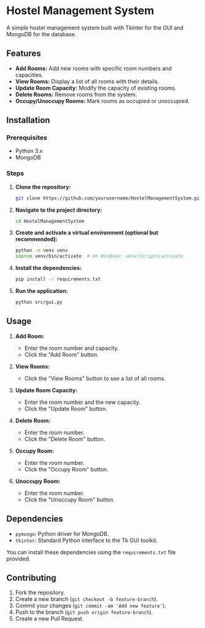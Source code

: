 # Hostel Management System

A simple hostel management system built with Tkinter for the GUI and MongoDB for the database.

## Features

- **Add Rooms:** Add new rooms with specific room numbers and capacities.
- **View Rooms:** Display a list of all rooms with their details.
- **Update Room Capacity:** Modify the capacity of existing rooms.
- **Delete Rooms:** Remove rooms from the system.
- **Occupy/Unoccupy Rooms:** Mark rooms as occupied or unoccupied.

## Installation

### Prerequisites

- Python 3.x
- MongoDB

### Steps

1. **Clone the repository:**
   ```bash
   git clone https://github.com/yourusername/HostelManagementSystem.git
   ```

2. **Navigate to the project directory:**
   ```bash
   cd HostelManagementSystem
   ```

3. **Create and activate a virtual environment (optional but recommended):**
   ```bash
   python -m venv venv
   source venv/bin/activate  # On Windows: venv\Scripts\activate
   ```

4. **Install the dependencies:**
   ```bash
   pip install -r requirements.txt
   ```

5. **Run the application:**
   ```bash
   python src/gui.py
   ```

## Usage

1. **Add Room:**
   - Enter the room number and capacity.
   - Click the "Add Room" button.

2. **View Rooms:**
   - Click the "View Rooms" button to see a list of all rooms.

3. **Update Room Capacity:**
   - Enter the room number and the new capacity.
   - Click the "Update Room" button.

4. **Delete Room:**
   - Enter the room number.
   - Click the "Delete Room" button.

5. **Occupy Room:**
   - Enter the room number.
   - Click the "Occupy Room" button.

6. **Unoccupy Room:**
   - Enter the room number.
   - Click the "Unoccupy Room" button.

## Dependencies

- `pymongo`: Python driver for MongoDB.
- `tkinter`: Standard Python interface to the Tk GUI toolkit.

You can install these dependencies using the `requirements.txt` file provided.

## Contributing

1. Fork the repository.
2. Create a new branch (`git checkout -b feature-branch`).
3. Commit your changes (`git commit -am 'Add new feature'`).
4. Push to the branch (`git push origin feature-branch`).
5. Create a new Pull Request.
